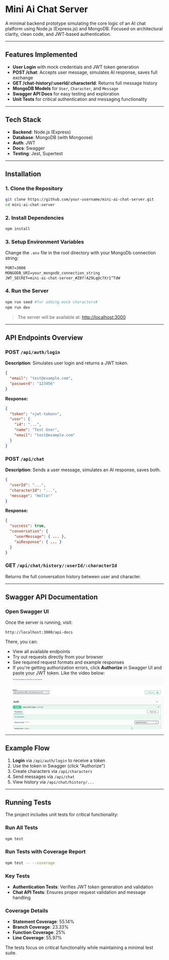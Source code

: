# Mini Ai Chat Server

A minimal backend prototype simulating the core logic of an AI chat platform using Node.js (Express.js) and MongoDB. Focused on architectural clarity, clean code, and JWT-based authentication.

---

## Features Implemented

- **User Login** with mock credentials and JWT token generation
- **POST /chat**: Accepts user message, simulates AI response, saves full exchange
- **GET /chat-history/:userId/:characterId**: Returns full message history
- **MongoDB Models** for `User`, `Character`, and `Message`
- **Swagger API Docs** for easy testing and exploration
- **Unit Tests** for critical authentication and messaging functionality

---

## Tech Stack

- **Backend**: Node.js (Express)
- **Database**: MongoDB (with Mongoose)
- **Auth**: JWT
- **Docs**: Swagger
- **Testing**: Jest, Supertest

---

## Installation

### 1. Clone the Repository
```bash
git clone https://github.com/your-username/mini-ai-chat-server.git
cd mini-ai-chat-server
```

### 2. Install Dependencies
```bash
npm install
```

### 3. Setup Environment Variables
Change the `.env` file in the root directory with your MongoDb connection string:
```env
PORT=3000
MONGODB_URI=your_mongodb_connection_string
JWT_SECRET=mini-ai-chat-server_#Z8f!A29Lq@c7Xr1^TdW
```

### 4. Run the Server
```bash
npm run seed #for adding mock characters#
npm run dev
```

> The server will be available at: [http://localhost:3000](http://localhost:3000)

---

## API Endpoints Overview

### POST `/api/auth/login`
**Description**: Simulates user login and returns a JWT token.
```json
{
  "email": "test@example.com",
  "password": "123456"
}
```
**Response:**
```json
{
  "token": "<jwt-token>",
  "user": {
    "id": "...",
    "name": "Test User",
    "email": "test@example.com"
  }
}
```

### POST `/api/chat`
**Description**: Sends a user message, simulates an AI response, saves both.
```json
{
  "userId": "...",
  "characterId": "...",
  "message": "Hello!"
}
```
**Response:**
```json
{
  "success": true,
  "conversation": {
    "userMessage": { ... },
    "aiResponse": { ... }
  }
}
```

### GET `/api/chat/history/:userId/:characterId`
Returns the full conversation history between user and character.

---

## Swagger API Documentation

### Open Swagger UI
Once the server is running, visit:
```
http://localhost:3000/api-docs
```

There, you can:
- View all available endpoints
- Try out requests directly from your browser
- See required request formats and example responses
- If you're getting authorization errors, click **Authorize** in Swagger UI and paste your JWT token. Like the video below:
![video](https://github.com/kakcil/mini-ai-chat-server/blob/main/swagger.gif)


---

## Example Flow
1. **Login** via `/api/auth/login` to receive a token
2. Use the token in Swagger (click "Authorize")
3. Create characters via `/api/characters`
4. Send messages via `/api/chat`
5. View history via `/api/chat/history/...`

---

## Running Tests

The project includes unit tests for critical functionality:

### Run All Tests
```bash
npm test
```

### Run Tests with Coverage Report
```bash
npm test -- --coverage
```

### Key Tests
- **Authentication Tests**: Verifies JWT token generation and validation
- **Chat API Tests**: Ensures proper request validation and message handling

### Coverage Details
- **Statement Coverage**: 55.14%
- **Branch Coverage**: 23.33%
- **Function Coverage**: 25%
- **Line Coverage**: 55.97%

The tests focus on critical functionality while maintaining a minimal test suite.
